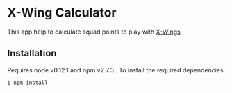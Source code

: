 # X-Wing Calculator 
This app help to calculate squad points to play with [X-Wings](https://www.fantasyflightgames.com/en/products/x-wing/)

## Installation

Requires node v0.12.1 and npm v2.7.3 . To install the required dependencies.

``
$ npm install
``
